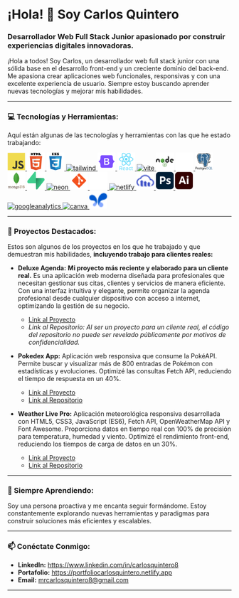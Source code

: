 # ¡Hola! 👋 Soy Carlos Quintero

### Desarrollador Web Full Stack Junior apasionado por construir experiencias digitales innovadoras.

¡Hola a todos! Soy Carlos, un desarrollador web full stack junior con una sólida base en el desarrollo front-end y un creciente dominio del back-end. Me apasiona crear aplicaciones web funcionales, responsivas y con una excelente experiencia de usuario. Siempre estoy buscando aprender nuevas tecnologías y mejorar mis habilidades.

---

### 💻 Tecnologías y Herramientas:

Aquí están algunas de las tecnologías y herramientas con las que he estado trabajando:

<p align="left">
  <a href="https://developer.mozilla.org/en-US/docs/Web/JavaScript" target="_blank" rel="noreferrer"> <img src="https://raw.githubusercontent.com/devicons/devicon/master/icons/javascript/javascript-original.svg" alt="javascript" width="40" height="40"/> </a>
  <a href="https://www.w3.org/html/" target="_blank" rel="noreferrer"> <img src="https://raw.githubusercontent.com/devicons/devicon/master/icons/html5/html5-original-wordmark.svg" alt="html5" width="40" height="40"/> </a>
  <a href="https://www.w3schools.com/css/" target="_blank" rel="noreferrer"> <img src="https://raw.githubusercontent.com/devicons/devicon/master/icons/css3/css3-original-wordmark.svg" alt="css3" width="40" height="40"/> </a>
  <a href="https://tailwindcss.com/" target="_blank" rel="noreferrer"> <img src="https://www.vectorlogo.zone/logos/tailwindcss/tailwindcss-icon.svg" alt="tailwind" width="40" height="40"/> </a>
  <a href="https://getbootstrap.com" target="_blank" rel="noreferrer"> <img src="https://raw.githubusercontent.com/CarlosQuintero8/carlosquintero8/main/assets/icons/bootsrap.png" alt="bootstrap" width="40" height="40"/> </a>
  <a href="https://react.dev/" target="_blank" rel="noreferrer"> <img src="https://raw.githubusercontent.com/devicons/devicon/master/icons/react/react-original-wordmark.svg" alt="react" width="40" height="40"/> </a>
  <a href="https://vitejs.dev/" target="_blank" rel="noreferrer"> <img src="https://vitejs.dev/logo.svg" alt="vite" width="40" height="40"/> </a>
  <a href="https://nodejs.org/en" target="_blank" rel="noreferrer"> <img src="https://raw.githubusercontent.com/devicons/devicon/master/icons/nodejs/nodejs-original-wordmark.svg" alt="nodejs" width="40" height="40"/> </a>
  <a href="https://expressjs.com" target="_blank" rel="noreferrer"> <img src="https://raw.githubusercontent.com/CarlosQuintero8/carlosquintero8/main/assets/icons/express.png" alt="express" width="40" height="40"/> </a>
  <a href="https://www.postgresql.org" target="_blank" rel="noreferrer"> <img src="https://raw.githubusercontent.com/devicons/devicon/master/icons/postgresql/postgresql-original-wordmark.svg" alt="postgresql" width="40" height="40"/> </a>
  <a href="https://www.mongodb.com/" target="_blank" rel="noreferrer"> <img src="https://raw.githubusercontent.com/devicons/devicon/master/icons/mongodb/mongodb-original-wordmark.svg" alt="mongodb" width="40" height="40"/> </a>
  <a href="https://supabase.com" target="_blank" rel="noreferrer"> <img src="https://raw.githubusercontent.com/devicons/devicon/master/icons/supabase/supabase-original.svg" alt="supabase" width="40" height="40"/> </a>
  <a href="https://neon.tech/" target="_blank" rel="noreferrer"> <img src="https://cdn.worldvectorlogo.com/logos/neon-1.svg" alt="neon" width="40" height="40"/> </a>
  <a href="https://git-scm.com/" target="_blank" rel="noreferrer"> <img src="https://raw.githubusercontent.com/CarlosQuintero8/carlosquintero8/main/assets/icons/git.png" alt="git" width="40" height="40"/> </a>
  <a href="https://github.com/CarlosQuintero8" target="_blank" rel="noreferrer"> <img src="https://raw.githubusercontent.com/CarlosQuintero8/carlosquintero8/main/assets/icons/github.png" alt="github" width="40" height="40"/> </a>
  <a href="https://www.netlify.com/" target="_blank" rel="noreferrer"> <img src="https://www.vectorlogo.zone/logos/netlify/netlify-icon.svg" alt="netlify" width="40" height="40"/> </a>
  <a href="https://cloudinary.com/" target="_blank" rel="noreferrer"> <img src="https://raw.githubusercontent.com/CarlosQuintero8/carlosquintero8/main/assets/icons/Cloudinary.png" alt="cloudinary" width="40" height="40"/> </a>
  <a href="https://www.adobe.com/products/photoshop.html" target="_blank" rel="noreferrer"> <img src="https://raw.githubusercontent.com/devicons/devicon/master/icons/photoshop/photoshop-plain.svg" alt="photoshop" width="40" height="40"/> </a>
  <a href="https://www.adobe.com/products/illustrator.html" target="_blank" rel="noreferrer"> <img src="https://raw.githubusercontent.com/devicons/devicon/master/icons/illustrator/illustrator-plain.svg" alt="illustrator" width="40" height="40"/> </a>
  <a href="https://analytics.google.com/analytics/web/" target="_blank" rel="noreferrer"> <img src="https://www.vectorlogo.zone/logos/google_analytics/google_analytics-icon.svg" alt="googleanalytics" width="40" height="40"/> </a>
  <a href="https://www.canva.com/" target="_blank" rel="noreferrer"> <img src="https://img.icons8.com/?size=100&id=iWw83PVcBpLw&format=png&color=000000" alt="canva" width="40" height="40"/> </a>
  <a href="https://ai.google.dev/" target="_blank" rel="noreferrer"> <img src="https://raw.githubusercontent.com/CarlosQuintero8/carlosquintero8/main/assets/icons/aistudio.svg" alt="googleaistudio" width="40" height="40"/> </a>
</p>
  
---

### 🚀 Proyectos Destacados:

Estos son algunos de los proyectos en los que he trabajado y que demuestran mis habilidades, **incluyendo trabajo para clientes reales:**

* **Deluxe Agenda:** **Mi proyecto más reciente y elaborado para un cliente real.** Es una aplicación web moderna diseñada para profesionales que necesitan gestionar sus citas, clientes y servicios de manera eficiente. Con una interfaz intuitiva y elegante, permite organizar la agenda profesional desde cualquier dispositivo con acceso a internet, optimizando la gestión de su negocio.
    * <a href="https://deluxe-agenda.netlify.app/" target="_blank" rel="noopener noreferrer">Link al Proyecto</a>
    * *Link al Repositorio: Al ser un proyecto para un cliente real, el código del repositorio no puede ser revelado públicamente por motivos de confidencialidad.*

* **Pokedex App:** Aplicación web responsiva que consume la PokéAPI. Permite buscar y visualizar más de 800 entradas de Pokémon con estadísticas y evoluciones. Optimizé las consultas Fetch API, reduciendo el tiempo de respuesta en un 40%.
    * <a href="https://pokedexappweb.netlify.app/" target="_blank" rel="noopener noreferrer">Link al Proyecto</a>
    * <a href="https://github.com/CarlosQuintero8/Pokedex" target="_blank" rel="noopener noreferrer">Link al Repositorio</a>

* **Weather Live Pro:** Aplicación meteorológica responsiva desarrollada con HTML5, CSS3, JavaScript (ES6), Fetch API, OpenWeatherMap API y Font Awesome. Proporciona datos en tiempo real con 100% de precisión para temperatura, humedad y viento. Optimizé el rendimiento front-end, reduciendo los tiempos de carga de datos en un 30%.
    * <a href="https://weatherlivepro.netlify.app/" target="_blank" rel="noopener noreferrer">Link al Proyecto</a>
    * <a href="https://github.com/CarlosQuintero8/weatherapp" target="_blank" rel="noopener noreferrer">Link al Repositorio</a>

---

### 🌱 Siempre Aprendiendo:

Soy una persona proactiva y me encanta seguir formándome. Estoy constantemente explorando nuevas herramientas y paradigmas para construir soluciones más eficientes y escalables.

---

### 📫 Conéctate Conmigo:

* **LinkedIn:** <a href="https://www.linkedin.com/in/carlosquintero8" target="_blank" rel="noopener noreferrer">https://www.linkedin.com/in/carlosquintero8</a>
* **Portafolio:** <a href="https://portfoliocarlosquintero.netlify.app" target="_blank" rel="noopener noreferrer">https://portfoliocarlosquintero.netlify.app</a>
* **Email:** mrcarlosquintero8@gmail.com

---
